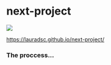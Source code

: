 ﻿# next-project

 <p align="left">
<img loading="lazy" src="http://img.shields.io/static/v1?label=STATUS&message=IN%20DEVELOPMENT&color=GREEN&style=for-the-badge"/>
  
https://lauradsc.github.io/next-project/
<h3> The proccess...</h3>

</p>

